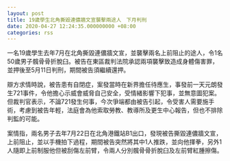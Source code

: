 ```yaml
---
layout: post
title: 19歲學生北角撕毀連儂牆文宣襲擊兩途人　下月判刑
date: 2020-04-27 12:24:35.000000000 +08:00
categories: rss
---
```


一名19歲學生去年7月在北角撕毀連儂牆文宣，並襲擊兩名上前阻止的途人，令1名50歲男子髖骨骨折脫臼。被告在東區裁判法院承認兩項襲擊致造成身體傷害罪，並押後至5月11日判刑，期間被告須繼續還押。

辯方求情時說，被告患有自閉症，案發當時在新界擔任待應生，事發前一天元朗發生721事件，令他擔心示威會威脅自己安全，受情緒影響下犯事，並無意圖犯案。但裁判官表示，不論721發生何事，今次爭端都由被告引起，令受害人需要施手術，考慮到被告年輕，法庭會為他索取勞教、教導所及更生中心報告，但也不排除判監的可能。

案情指，兩名男子去年7月22日在北角港鐵站B1出口，發現被告撕毀連儂牆文宣，上前阻止，並以手機拍下過程，期間被告突然將其中1人推跌，並向他揮拳，另外1人隨即上前制服他但被刮傷左前臂，令兩人分別髖骨骨折脫臼及左前臂紅腫擦傷。
